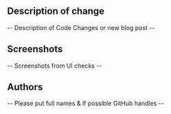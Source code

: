 ## Description of change

-- Description of Code Changes or new blog post --

## Screenshots

-- Screenshots from UI checks --

## Authors

-- Please put full names & if possible GitHub handles --